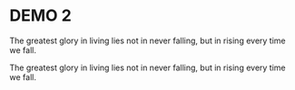 # DEMO 2

The greatest glory in living lies not in never falling,
but in rising every time we fall. 

The greatest glory in living lies not in never falling,
but in rising every time we fall. 